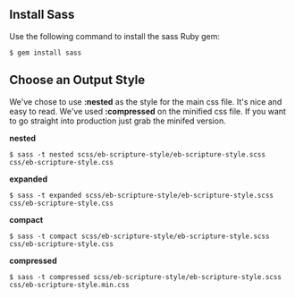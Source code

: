 ## Install Sass

Use the following command to install the sass Ruby gem:

`$ gem install sass`


## Choose an Output Style

We've chose to use __:nested__ as the style for the main css file. It's nice and easy to read. We've used __:compressed__ on the minified css file. If you want to go straight into production just grab the minifed version.

__nested__

`$ sass -t nested scss/eb-scripture-style/eb-scripture-style.scss css/eb-scripture-style.css`

__expanded__

`$ sass -t expanded scss/eb-scripture-style/eb-scripture-style.scss css/eb-scripture-style.css`

__compact__

`$ sass -t compact scss/eb-scripture-style/eb-scripture-style.scss css/eb-scripture-style.css`

__compressed__

`$ sass -t compressed scss/eb-scripture-style/eb-scripture-style.scss css/eb-scripture-style.min.css`